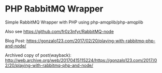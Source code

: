 PHP RabbitMQ Wrapper
======

Simple RabbitMQ Wrapper with PHP using php-amqplib/php-amqplib

Also see https://github.com/fr0z3nfyr/RabbitMQ-node

Blog Post: https://gonzalo123.com/2017/02/20/playing-with-rabbitmq-php-and-node/

Archived copy of post(wayback): http://web.archive.org/web/20170415115224/https://gonzalo123.com/2017/02/20/playing-with-rabbitmq-php-and-node/
